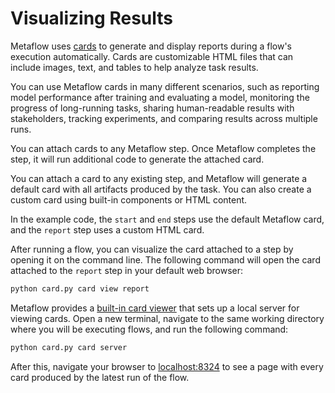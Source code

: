 # Visualizing Results

Metaflow uses [cards](https://docs.metaflow.org/metaflow/visualizing-results) to generate and display reports during a flow's execution automatically. Cards are customizable HTML files that can include images, text, and tables to help analyze task results.

You can use Metaflow cards in many different scenarios, such as reporting model performance after training and evaluating a model, monitoring the progress of long-running tasks, sharing human-readable results with stakeholders, tracking experiments, and comparing results across multiple runs.

You can attach cards to any Metaflow step. Once Metaflow completes the step, it will run additional code to generate the attached card.

You can attach a card to any existing step, and Metaflow will generate a default card with all artifacts produced by the task. You can also create a custom card using built-in components or HTML content.

In the example code, the `start` and `end` steps use the default Metaflow card, and the `report` step uses a custom HTML card.

After running a flow, you can visualize the card attached to a step by opening it on the command line. The following command will open the card attached to the `report` step in your default web browser: 

```bash
python card.py card view report
```

Metaflow provides a [built-in card viewer](https://docs.metaflow.org/metaflow/visualizing-results/effortless-task-inspection-with-default-cards#using-local-card-viewer) that sets up a local server for viewing cards. Open a new terminal, navigate to the same working directory where you will be executing flows, and run the following command:

```bash
python card.py card server
```

After this, navigate your browser to [localhost:8324](http://localhost:8324) to see a page with every card produced by the latest run of the flow.


